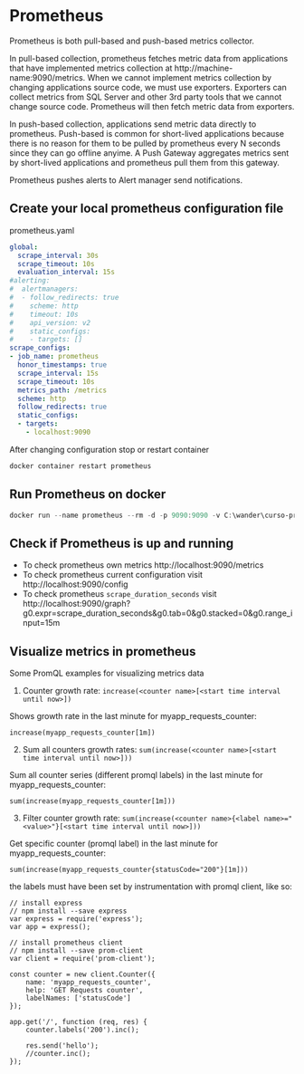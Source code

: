 # Prometheus

Prometheus is both pull-based and push-based metrics collector. 

In pull-based collection, prometheus fetches metric data from applications that have implemented metrics collection at http://machine-name:9090/metrics. When we cannot implement metrics collection by changing applications source code, we must use exporters. Exporters can collect metrics from SQL Server and other 3rd party tools that we cannot change source code. Prometheus will then fetch metric data from exporters.

In push-based collection, applications send metric data directly to prometheus. Push-based is common for short-lived applications because there is no reason for them to be pulled by prometheus every N seconds since they can go offline anyime. A Push Gateway aggregates metrics sent by short-lived applications and prometheus pull them from this gateway.

Prometheus pushes alerts to Alert manager send notifications.

## Create your local prometheus configuration file

prometheus.yaml

```yaml
global:
  scrape_interval: 30s
  scrape_timeout: 10s
  evaluation_interval: 15s
#alerting:
#  alertmanagers:
#  - follow_redirects: true
#    scheme: http
#    timeout: 10s
#    api_version: v2
#    static_configs:
#    - targets: []
scrape_configs:
- job_name: prometheus
  honor_timestamps: true
  scrape_interval: 15s
  scrape_timeout: 10s
  metrics_path: /metrics
  scheme: http
  follow_redirects: true
  static_configs:
  - targets:
    - localhost:9090
```
After changing configuration stop or restart container
```powershell
docker container restart prometheus
```

## Run Prometheus on docker
```powershell
docker run --name prometheus --rm -d -p 9090:9090 -v C:\wander\curso-prometheus\prometheus.yml:/etc/prometheus/prometheus.yml prom/prometheus
```

## Check if Prometheus is up and running

- To check prometheus own metrics http://localhost:9090/metrics
- To check prometheus current configuration visit http://localhost:9090/config
- To check prometheus `scrape_duration_seconds` visit http://localhost:9090/graph?g0.expr=scrape_duration_seconds&g0.tab=0&g0.stacked=0&g0.range_input=15m

## Visualize metrics in prometheus

Some PromQL examples for visualizing metrics data

1) Counter growth rate: `increase(<counter name>[<start time interval until now>])`

Shows growth rate in the last minute for myapp_requests_counter:
```promql
increase(myapp_requests_counter[1m])
```

2) Sum all counters growth rates: `sum(increase(<counter name>[<start time interval until now>]))`

Sum all counter series (different promql labels) in the last minute for myapp_requests_counter:
```promql
sum(increase(myapp_requests_counter[1m]))
```

3) Filter counter growth rate: `sum(increase(<counter name>{<label name>="<value>"}[<start time interval until now>]))`

Get specific counter (promql label) in the last minute for myapp_requests_counter:
```promql
sum(increase(myapp_requests_counter{statusCode="200"}[1m]))
```
the labels must have been set by instrumentation with promql client, like so:
```node
// install express
// npm install --save express
var express = require('express');
var app = express();

// install prometheus client 
// npm install --save prom-client
var client = require('prom-client');

const counter = new client.Counter({
    name: 'myapp_requests_counter',
    help: 'GET Requests counter',
    labelNames: ['statusCode']
});

app.get('/', function (req, res) {
    counter.labels('200').inc();
    
    res.send('hello');
    //counter.inc();
});
```
